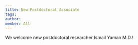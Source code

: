 ```yaml
---
title: New Postdoctoral Associate
tags:
author: 
member: All
---
```


We welcome new postdoctoral researcher Ismail Yaman M.D.!

